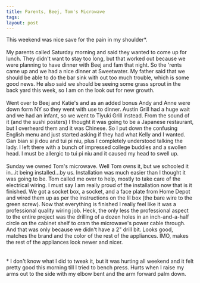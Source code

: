 ```yaml
---
title: Parents, Beej, Tom's Microwave
tags: 
layout: post
---
```

This weekend was nice save for the pain in my shoulder*.  <br /><br />My parents called Saturday morning and said they wanted to come up for lunch.  They didn't want to stay too long, but that worked out because we were planning to have dinner with Beej and fam that night.  So the 'rents came up and we had a nice dinner at Sweetwater.  My father said that we should be able to do the bar sink with out too much trouble, which is some good news.  He also said we should be seeing some grass sprout in the back yard this week, so I am on the look out for new growth. <br /><br />Went over to Beej and Katie's and as an added bonus Andy and Anne were down form NY so they went with use to dinner.  Austin Grill had a huge wait and we had an infant, so we went to Tiyuki Grill instead.  From the sound of it (and the sushi posters) I thought it was going to be a Japanese restaurant, but I overheard them and it was Chinese.  So I put down the confusing English menu and just started asking if they had what Kelly and I wanted.  Gan bian si ji dou and tui pi niu, plus I completely understood talking the lady.  I left there with a bunch of impressed college buddies and a swollen head.  I must be allergic to tui pi niu and it caused my head to swell up. <br /><br />Sunday we owned Tom's microwave. Well Tom owns it, but we schooled it in...it being installed...by us. Installation was much easier than I thought it was going to be.  Tom called me over to help, mostly to take care of the electrical wiring.  I must say I am really proud of the installation now that is it finished.  We got a socket box, a socket, and a face plate from Home Depot and wired them up as per the instructions on the lil box (the bare wire to the green screw).  Now that everything is finished I really feel like it was a professional quality wiring job. Heck, the only less the professional aspect to the entire project was the drilling of a dozen holes in an inch-and-a-half circle on the cabinet shelf to cram the microwave's power cable through.  And that was only because we didn't have a 2" drill bit. Looks good, matches the brand and the color of the rest of the appliances.  IMO, makes the rest of the appliances look newer and nicer.<br /><br /><br />* I don't know what I did to tweak it, but it was hurting all weekend and it felt pretty good this morning till I tried to bench press. Hurts when I raise my arms out to the side with my elbow bent and the arm forward palm down.
